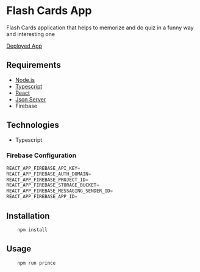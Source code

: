 # Flash Cards App


Flash Cards application that helps to memorize and do quiz in a funny way and interesting one

[Deployed App](https://flash-card-fe.netlify.app/) 

## Requirements
-   [Node.js](https://nodejs.org/en/)
-   [Typescript]()
-   [React](https://reactjs.org/)
-   [Json Server](https://www.json-server.com/)
-   Firebase

## Technologies
-   Typescript
### Firebase Configuration

```js
REACT_APP_FIREBASE_API_KEY=
REACT_APP_FIREBASE_AUTH_DOMAIN=
REACT_APP_FIREBASE_PROJECT_ID=
REACT_APP_FIREBASE_STORAGE_BUCKET=
REACT_APP_FIREBASE_MESSAGING_SENDER_ID=
REACT_APP_FIREBASE_APP_ID=
```

## Installation

```bash
    npm install
```

## Usage

```bash
    npm run prince
```
